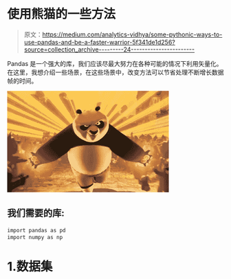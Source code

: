 # 使用熊猫的一些方法

> 原文：<https://medium.com/analytics-vidhya/some-pythonic-ways-to-use-pandas-and-be-a-faster-warrior-5f341de1d256?source=collection_archive---------24----------------------->

Pandas 是一个强大的库，我们应该尽最大努力在各种可能的情况下利用矢量化。在这里，我想介绍一些场景，在这些场景中，改变方法可以节省处理不断增长数据帧的时间。

![](img/9ff0696bdef70c3a790d7979a1416348.png)

## 我们需要的库:

```
import pandas as pd
import numpy as np
```

# 1.数据集